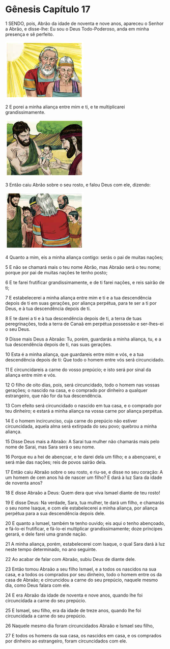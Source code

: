 # Gênesis Capítulo 17

1	SENDO, pois, Abrão da idade de noventa e nove anos, apareceu o Senhor a Abrão, e disse-lhe: Eu sou o Deus Todo-Poderoso, anda em minha presença e sê perfeito.

![](.img/01_Ge_17_01_RG.jpg)

2	E porei a minha aliança entre mim e ti, e te multiplicarei grandissimamente.

![](.img/01_Ge_17_02_RG.jpg)

3	Então caiu Abrão sobre o seu rosto, e falou Deus com ele, dizendo:

![](.img/01_Ge_17_03_RG.jpg)

4	Quanto a mim, eis a minha aliança contigo: serás o pai de muitas nações;

5	E não se chamará mais o teu nome Abrão, mas Abraão será o teu nome; porque por pai de muitas nações te tenho posto;

6	E te farei frutificar grandissimamente, e de ti farei nações, e reis sairão de ti;

7	E estabelecerei a minha aliança entre mim e ti e a tua descendência depois de ti em suas gerações, por aliança perpétua, para te ser a ti por Deus, e à tua descendência depois de ti.

8	E te darei a ti e à tua descendência depois de ti, a terra de tuas peregrinações, toda a terra de Canaã em perpétua possessão e ser-lhes-ei o seu Deus.

9	Disse mais Deus a Abraão: Tu, porém, guardarás a minha aliança, tu, e a tua descendência depois de ti, nas suas gerações.

10	Esta é a minha aliança, que guardareis entre mim e vós, e a tua descendência depois de ti: Que todo o homem entre vós será circuncidado.

11	E circuncidareis a carne do vosso prepúcio; e isto será por sinal da aliança entre mim e vós.

12	O filho de oito dias, pois, será circuncidado, todo o homem nas vossas gerações; o nascido na casa, e o comprado por dinheiro a qualquer estrangeiro, que não for da tua descendência.

13	Com efeito será circuncidado o nascido em tua casa, e o comprado por teu dinheiro; e estará a minha aliança na vossa carne por aliança perpétua.

14	E o homem incircunciso, cuja carne do prepúcio não estiver circuncidada, aquela alma será extirpada do seu povo; quebrou a minha aliança.

15	Disse Deus mais a Abraão: A Sarai tua mulher não chamarás mais pelo nome de Sarai, mas Sara será o seu nome.

16	Porque eu a hei de abençoar, e te darei dela um filho; e a abençoarei, e será mãe das nações; reis de povos sairão dela.

17	Então caiu Abraão sobre o seu rosto, e riu-se, e disse no seu coração: A um homem de cem anos há de nascer um filho? E dará à luz Sara da idade de noventa anos?

18	E disse Abraão a Deus: Quem dera que viva Ismael diante de teu rosto!

19	E disse Deus: Na verdade, Sara, tua mulher, te dará um filho, e chamarás o seu nome Isaque, e com ele estabelecerei a minha aliança, por aliança perpétua para a sua descendência depois dele.

20	E quanto a Ismael, também te tenho ouvido; eis aqui o tenho abençoado, e fá-lo-ei frutificar, e fá-lo-ei multiplicar grandissimamente; doze príncipes gerará, e dele farei uma grande nação.

21	A minha aliança, porém, estabelecerei com Isaque, o qual Sara dará à luz neste tempo determinado, no ano seguinte.

22	Ao acabar de falar com Abraão, subiu Deus de diante dele.

23	Então tomou Abraão a seu filho Ismael, e a todos os nascidos na sua casa, e a todos os comprados por seu dinheiro, todo o homem entre os da casa de Abraão; e circuncidou a carne do seu prepúcio, naquele mesmo dia, como Deus falara com ele.

24	E era Abraão da idade de noventa e nove anos, quando lhe foi circuncidada a carne do seu prepúcio.

25	E Ismael, seu filho, era da idade de treze anos, quando lhe foi circuncidada a carne do seu prepúcio.

26	Naquele mesmo dia foram circuncidados Abraão e Ismael seu filho,

27	E todos os homens da sua casa, os nascidos em casa, e os comprados por dinheiro ao estrangeiro, foram circuncidados com ele.

